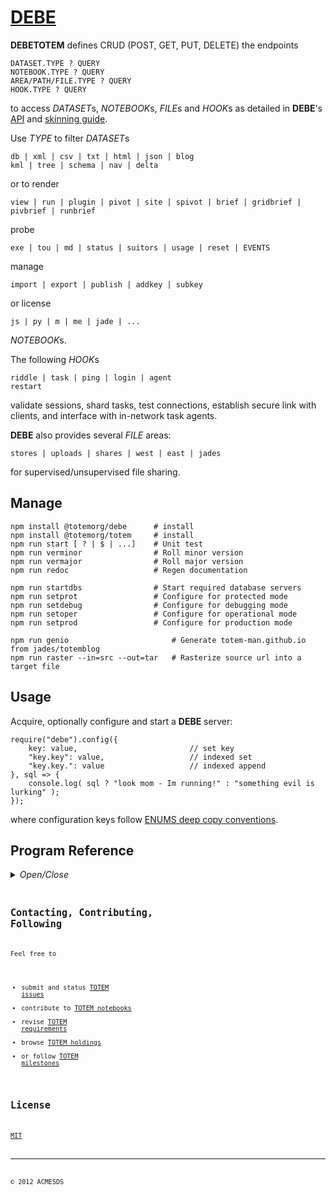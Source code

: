 # [DEBE](https://www.npmjs.com/package/@totemorg/debe)

**DEBETOTEM** defines CRUD (POST, GET, PUT, DELETE) the endpoints

	DATASET.TYPE ? QUERY
	NOTEBOOK.TYPE ? QUERY
	AREA/PATH/FILE.TYPE ? QUERY
	HOOK.TYPE ? QUERY

to access *DATASET*s, *NOTEBOOK*s, *FILE*s and *HOOK*s as detailed in **DEBE**'s
[API](http://totem.hopto.org/api.view) and [skinning guide](https://totem.hopto.org/skinguide.view).

Use *TYPE* to filter *DATASET*s

	db | xml | csv | txt | html | json | blog 
	kml | tree | schema | nav | delta

or to render
 
	view | run | plugin | pivot | site | spivot | brief | gridbrief | pivbrief | runbrief

probe

	exe | tou | md | status | suitors | usage | reset | EVENTS

manage

	import | export | publish | addkey | subkey

or license

	js | py | m | me | jade | ...

*NOTEBOOK*s.

The following *HOOK*s

	riddle | task | ping | login | agent
	restart

validate sessions, shard tasks, test connections, establish secure link with clients,
and interface with in-network task agents.

**DEBE** also provides several *FILE* areas: 

	stores | uploads | shares | west | east | jades

for supervised/unsupervised file sharing.

## Manage

	npm install @totemorg/debe		# install
	npm install @totemorg/totem		# install
	npm run start [ ? | $ | ...]	# Unit test
	npm run verminor				# Roll minor version
	npm run vermajor				# Roll major version
	npm run redoc					# Regen documentation

	npm run	startdbs				# Start required database servers
	npm run setprot					# Configure for protected mode
	npm run setdebug				# Configure for debugging mode
	npm run setoper					# Configure for operational mode
	npm run setprod					# Configure for production mode

	npm run genio						# Generate totem-man.github.io from jades/totemblog
	npm run raster --in=src --out=tar	# Rasterize source url into a target file 
	
## Usage

Acquire, optionally configure and start a **DEBE** server:

	require("debe").config({
		key: value, 						// set key
		"key.key": value, 					// indexed set
		"key.key.": value					// indexed append
	}, sql => {
		console.log( sql ? "look mom - Im running!" : "something evil is lurking" );
	});

where configuration keys follow [ENUMS deep copy conventions](https://www.npmjs.com/package/@totemorg/enums).


## Program Reference
<details>
<summary>
<i>Open/Close</i>
</summary>
## Modules

<dl>
<dt><a href="#DEBE.module_String">String</a></dt>
<dd></dd>
<dt><a href="#DEBE.module_Array">Array</a></dt>
<dd></dd>
<dt><a href="#DEBE.module_Data">Data</a></dt>
<dd></dd>
<dt><a href="#module_DEBE">DEBE</a></dt>
<dd><p>Provides UI interfaces to the <a href="https://github.com/totemstan/totem">barebone TOTEM web service</a> 
to support notebooks and other entities.  This module documented 
in accordance with <a href="https://jsdoc.app/">jsdoc</a>.</p>
<h3 id="env-dependencies">Env Dependencies</h3>
<pre><code>HOSTNAME = name of host machine
REPO = http://DOMAIN:ACCOUNT
JIRA = http://DOMAIN
RAS = http://DOMAIN
BY = https://DOMAIN
</code></pre>
</dd>
</dl>

<a name="DEBE.module_String"></a>

## String

* [String](#DEBE.module_String)
    * [~align()](#DEBE.module_String..align)
    * [~trimGoogle()](#DEBE.module_String..trimGoogle)

<a name="DEBE.module_String..align"></a>

### String~align()
**Kind**: inner method of [<code>String</code>](#DEBE.module_String)  
<a name="DEBE.module_String..trimGoogle"></a>

### String~trimGoogle()
**Kind**: inner method of [<code>String</code>](#DEBE.module_String)  
<a name="DEBE.module_Array"></a>

## Array

* [Array](#DEBE.module_Array)
    * [~merge(Recs, idx)](#DEBE.module_Array..merge)
    * [~schemaify(src)](#DEBE.module_Array..schemaify)
    * [~treeify(idx, kids, level, keys, wt)](#DEBE.module_Array..treeify)

<a name="DEBE.module_Array..merge"></a>

### Array~merge(Recs, idx)
Merge changes when doing table deltas from their baseline versions.

**Kind**: inner method of [<code>Array</code>](#DEBE.module_Array)  

| Param | Type | Description |
| --- | --- | --- |
| Recs | <code>Array</code> | Source records to merge into this records |
| idx | <code>String</code> | Key name to use for detecting record changes |

<a name="DEBE.module_Array..schemaify"></a>

### Array~schemaify(src)
Returns a schema of the array using the specified src path.

**Kind**: inner method of [<code>Array</code>](#DEBE.module_Array)  

| Param | Type | Description |
| --- | --- | --- |
| src | <code>String</code> | path to source |

<a name="DEBE.module_Array..treeify"></a>

### Array~treeify(idx, kids, level, keys, wt)
Returns a tree = {name,weight,nodes} from records having been sorted on keys=[key,...]

**Kind**: inner method of [<code>Array</code>](#DEBE.module_Array)  

| Param | Type | Description |
| --- | --- | --- |
| idx | <code>Number</code> | starting index (0 on first call) |
| kids | <code>Number</code> | number of leafs following starting index (this.length on first call) |
| level | <code>Number</code> | current depth (0 on first call) |
| keys | <code>Array</code> | pivot keys |
| wt | <code>String</code> | key name that contains leaf weight (defaults to "size") |

<a name="DEBE.module_Data"></a>

## Data
<a name="module_DEBE"></a>

## DEBE
Provides UI interfaces to the [barebone TOTEM web service](https://github.com/totemstan/totem) 
to support notebooks and other entities.  This module documented 
in accordance with [jsdoc](https://jsdoc.app/).

### Env Dependencies

	HOSTNAME = name of host machine
	REPO = http://DOMAIN:ACCOUNT
	JIRA = http://DOMAIN
	RAS = http://DOMAIN
	BY = https://DOMAIN

**Requires**: <code>module:[totem](https://github.com/totemstan/totem)</code>, <code>module:[atomic](https://github.com/totemstan/atomic)</code>, <code>module:[man](https://github.com/totemstan/man)</code>, <code>module:[enums](https://github.com/totemstan/enums)</code>, <code>module:[reader](https://github.com/totemstan/reader)</code>, <code>module:[skin](https://github.com/totemstan/skin)</code>, <code>module:[dogs](https://github.com/totemstan/dogs)</code>, <code>module:[crypto](https://nodejs.org/docs/latest/api/)</code>, <code>module:[child\_process](https://nodejs.org/docs/latest/api/)</code>, <code>module:[fs](https://nodejs.org/docs/latest/api/)</code>, <code>module:[stream](https://nodejs.org/docs/latest/api/)</code>, <code>module:[cluster](https://nodejs.org/docs/latest/api/)</code>, <code>module:[repl](https://nodejs.org/docs/latest/api/)</code>, <code>module:[i18n-abide](https://www.npmjs.com/package/i18n-abide)</code>, <code>module:[optimist](https://www.npmjs.com/package/optimist)</code>, <code>module:[tokml](https://www.npmjs.com/package/tokml)</code>, <code>module:[officegen](https://www.npmjs.com/package/officegen)</code>  
**Author**: [ACMESDS](https://totemstan.github.io)  
**Example**  
```js
// npm test D2
// Start challenge-protected server with additional byNode-routed entpoints.

config({
	riddles: 10,
	"byNode.": {
		wfs: function (req,res) {
			res("here i go again");

			Fetch(ENV.WFS_TEST, data => {
				Trace(data);
			});
		}
	}
}, sql => {
	Trace( "This bad boy in an encrypted service with a database and has an /wfs endpoint" );
});	
```
**Example**  
```js
// npm test D3
// Start server using default config

config({
}, sql => {
	Trace( "Stateful network flow manger started" );
});
```
**Example**  
```js
// npm test D4
// Start server and prep file system

function readFile(sql, path, cb) {
	sql.beginBulk();
	readers.xls( "./config.stores/test.xls", rec => { 
		if (rec) 
			cb(rec,sql);

		else 
			sql.endBulk();
	});
}

config({
}, sql => {
	var recs = 0, now = new Date();
	readFile( sql, "./config.stores/test.xls", (rec,sql) => {
		if ( ++recs<5 ) {
			var 
				doc = (rec.doc || rec.Doc || rec.report || rec.Report || "")
						.replace( /\n/g, " ")
						.replace( /\&\#10;/g, " "),

				docs = doc				
						.match( /(.*)TEXT:(.*)COMMENTS:(.*)/ ) || [ "", "", doc, ""],

				text = "";

			docs[2].replace( /\.  /g, "\n").replace( /^[0-9 ]*\. \(.*\) (.*)/gm, (str,txt) => text += txt + ".  " );

			sql.query("INSERT INTO openv.docs SET ?", {
				Reported: rec.reported || rec.Reported || now,
				Name: rec.reportID || ("tbd-"+recs),
				Pipe: JSON.stringify( text )
			}, err => Trace("add", err) );
		}
	});
});
```

* [DEBE](#module_DEBE)
    * [~$libs](#module_DEBE..$libs)
        * [.$site](#module_DEBE..$libs.$site)
        * [.$notebooks](#module_DEBE..$libs.$notebooks)
        * [.$](#module_DEBE..$libs.$)
        * [.$log](#module_DEBE..$libs.$log)
        * [.$task](#module_DEBE..$libs.$task)
        * [.$sql](#module_DEBE..$libs.$sql)
        * [.$neo](#module_DEBE..$libs.$neo)
        * [.$copy](#module_DEBE..$libs.$copy)
        * [.$each](#module_DEBE..$libs.$each)
        * [.$fetch()](#module_DEBE..$libs.$fetch)
        * [.$get()](#module_DEBE..$libs.$get)
        * [.$help()](#module_DEBE..$libs.$help)
    * [~nodeRouter.](#module_DEBE..nodeRouter.)
    * [~defaultDocs](#module_DEBE..defaultDocs)
    * [~licenseOnDownload](#module_DEBE..licenseOnDownload)
    * [~filters.](#module_DEBE..filters.)
        * [.xdoc](#module_DEBE..filters..xdoc)
        * [.xxls](#module_DEBE..filters..xxls)
        * [.xpps](#module_DEBE..filters..xpps)
        * [.xppt](#module_DEBE..filters..xppt)
        * [.data(recs, req, res)](#module_DEBE..filters..data)
        * [.open(recs, req, res)](#module_DEBE..filters..open)
        * [.dbx(recs, req, res)](#module_DEBE..filters..dbx)
        * [.kml(recs, req, res)](#module_DEBE..filters..kml)
        * [.flat(recs, req, res)](#module_DEBE..filters..flat)
        * [.tree(recs, req, res)](#module_DEBE..filters..tree)
        * [.schema(recs, req, res)](#module_DEBE..filters..schema)
    * [~byArea.](#module_DEBE..byArea.)
    * [~byNode.](#module_DEBE..byNode.)
        * [.uploads](#module_DEBE..byNode..uploads)
        * [.stores](#module_DEBE..byNode..stores)
        * [.search(req, res)](#module_DEBE..byNode..search)
        * [.searches(req, res)](#module_DEBE..byNode..searches)
        * [.words(req, res)](#module_DEBE..byNode..words)
        * [.wms(req, res)](#module_DEBE..byNode..wms)
        * [.wfs(req, res)](#module_DEBE..byNode..wfs)
        * [.tips(req, res)](#module_DEBE..byNode..tips)
        * [.follow(req, res)](#module_DEBE..byNode..follow)
        * [.proctor(req, res)](#module_DEBE..byNode..proctor)
        * [.likeus(req, res)](#module_DEBE..byNode..likeus)
        * [.users(req, res)](#module_DEBE..byNode..users)
        * [.graphs(req, res)](#module_DEBE..byNode..graphs)
        * [.notebooks(req, res)](#module_DEBE..byNode..notebooks)
        * [.ingest(req, res)](#module_DEBE..byNode..ingest)
        * [.decode(req, res)](#module_DEBE..byNode..decode)
        * [.devstatus(req, res)](#module_DEBE..byNode..devstatus)
        * [.milestones(req, res)](#module_DEBE..byNode..milestones)
        * [.config(req, res)](#module_DEBE..byNode..config)
        * [.info(req, res)](#module_DEBE..byNode..info)
        * [.DG(req, res)](#module_DEBE..byNode..DG)
        * [.HYDRA(req, res)](#module_DEBE..byNode..HYDRA)
        * [.NCL(req, res)](#module_DEBE..byNode..NCL)
        * [.ESS(req, res)](#module_DEBE..byNode..ESS)
        * [.MIDB(req, res)](#module_DEBE..byNode..MIDB)
        * [.matlab(req, res)](#module_DEBE..byNode..matlab)
        * [.ESC(req, res)](#module_DEBE..byNode..ESC)
    * [~byType.](#module_DEBE..byType.)
    * [~site.](#module_DEBE..site.)
    * [~errors.](#module_DEBE..errors.)
    * [~paths.](#module_DEBE..paths.)
    * [~probono](#module_DEBE..probono) : <code>boolean</code>
    * [~isSpawned](#module_DEBE..isSpawned) : <code>Boolean</code>
    * [~bySOAP](#module_DEBE..bySOAP) : <code>Object</code>
    * [~linkInspect()](#module_DEBE..linkInspect)
    * [~licenseCode()](#module_DEBE..licenseCode)
    * [~sendMail()](#module_DEBE..sendMail)
    * [~initialize(sql, init)](#module_DEBE..initialize)
    * [~SOAPsession(req, res, proxy)](#module_DEBE..SOAPsession)
    * [~genDoc(recs, req, res)](#module_DEBE..genDoc)
    * [~setAutorun()](#module_DEBE..setAutorun)
    * [~exeAutorun()](#module_DEBE..exeAutorun)
    * [~getEngine()](#module_DEBE..getEngine)
    * [~fileUpload()](#module_DEBE..fileUpload)
    * [~savePage()](#module_DEBE..savePage)
    * [~statusPlugin()](#module_DEBE..statusPlugin)
    * [~matchPlugin()](#module_DEBE..matchPlugin)
    * [~docPlugin()](#module_DEBE..docPlugin)
    * [~trackPlugin()](#module_DEBE..trackPlugin)
    * [~getPlugin()](#module_DEBE..getPlugin)
    * [~simPlugin()](#module_DEBE..simPlugin)
    * [~usersPlugin(req, res)](#module_DEBE..usersPlugin)
    * [~exportPlugin(req, res)](#module_DEBE..exportPlugin)
    * [~importPlugin(req, res)](#module_DEBE..importPlugin)
    * [~exePlugin(req, res)](#module_DEBE..exePlugin)
    * [~modifyPlugin(req, res)](#module_DEBE..modifyPlugin)
    * [~retractPlugin(req, res)](#module_DEBE..retractPlugin)
    * [~helpPlugin(req, res)](#module_DEBE..helpPlugin)
    * [~runPlugin(req, res)](#module_DEBE..runPlugin)
    * [~getCert(req, res)](#module_DEBE..getCert)

<a name="module_DEBE..$libs"></a>

### DEBE~$libs
**Kind**: inner property of [<code>DEBE</code>](#module_DEBE)  

* [~$libs](#module_DEBE..$libs)
    * [.$site](#module_DEBE..$libs.$site)
    * [.$notebooks](#module_DEBE..$libs.$notebooks)
    * [.$](#module_DEBE..$libs.$)
    * [.$log](#module_DEBE..$libs.$log)
    * [.$task](#module_DEBE..$libs.$task)
    * [.$sql](#module_DEBE..$libs.$sql)
    * [.$neo](#module_DEBE..$libs.$neo)
    * [.$copy](#module_DEBE..$libs.$copy)
    * [.$each](#module_DEBE..$libs.$each)
    * [.$fetch()](#module_DEBE..$libs.$fetch)
    * [.$get()](#module_DEBE..$libs.$get)
    * [.$help()](#module_DEBE..$libs.$help)

<a name="module_DEBE..$libs.$site"></a>

#### $libs.$site
**Kind**: static property of [<code>$libs</code>](#module_DEBE..$libs)  
<a name="module_DEBE..$libs.$notebooks"></a>

#### $libs.$notebooks
**Kind**: static property of [<code>$libs</code>](#module_DEBE..$libs)  
<a name="module_DEBE..$libs.$"></a>

#### $libs.$
See [man](https://github.com/totemstan/man/)

**Kind**: static property of [<code>$libs</code>](#module_DEBE..$libs)  
<a name="module_DEBE..$libs.$log"></a>

#### $libs.$log
See [debe](https://github.com/totemstan/debe/)

**Kind**: static property of [<code>$libs</code>](#module_DEBE..$libs)  
<a name="module_DEBE..$libs.$task"></a>

#### $libs.$task
See [debe](https://github.com/totemstan/debe/)

**Kind**: static property of [<code>$libs</code>](#module_DEBE..$libs)  
<a name="module_DEBE..$libs.$sql"></a>

#### $libs.$sql
See [jsdb](https://github.com/totemstan/jsdb/)

**Kind**: static property of [<code>$libs</code>](#module_DEBE..$libs)  
<a name="module_DEBE..$libs.$neo"></a>

#### $libs.$neo
See [jsdb](https://github.com/totemstan/jsdb/)

**Kind**: static property of [<code>$libs</code>](#module_DEBE..$libs)  
<a name="module_DEBE..$libs.$copy"></a>

#### $libs.$copy
See [enums](https://github.com/totemstan/enums/)

**Kind**: static property of [<code>$libs</code>](#module_DEBE..$libs)  
<a name="module_DEBE..$libs.$each"></a>

#### $libs.$each
See [enums](https://github.com/totemstan/enums/)

**Kind**: static property of [<code>$libs</code>](#module_DEBE..$libs)  
<a name="module_DEBE..$libs.$fetch"></a>

#### $libs.$fetch()
**Kind**: static method of [<code>$libs</code>](#module_DEBE..$libs)  
<a name="module_DEBE..$libs.$get"></a>

#### $libs.$get()
**Kind**: static method of [<code>$libs</code>](#module_DEBE..$libs)  
<a name="module_DEBE..$libs.$help"></a>

#### $libs.$help()
**Kind**: static method of [<code>$libs</code>](#module_DEBE..$libs)  
<a name="module_DEBE..nodeRouter."></a>

### DEBE~nodeRouter.
Route nodes according to security requirements.

**Kind**: inner property of [<code>DEBE</code>](#module_DEBE)  
<a name="module_DEBE..defaultDocs"></a>

### DEBE~defaultDocs
Default doc for reserved notebook keys

**Kind**: inner property of [<code>DEBE</code>](#module_DEBE)  
<a name="module_DEBE..licenseOnDownload"></a>

### DEBE~licenseOnDownload
**Kind**: inner property of [<code>DEBE</code>](#module_DEBE)  
<a name="module_DEBE..filters."></a>

### DEBE~filters.
Filter dataset recs on specifed req-res thread

**Kind**: inner property of [<code>DEBE</code>](#module_DEBE)  

* [~filters.](#module_DEBE..filters.)
    * [.xdoc](#module_DEBE..filters..xdoc)
    * [.xxls](#module_DEBE..filters..xxls)
    * [.xpps](#module_DEBE..filters..xpps)
    * [.xppt](#module_DEBE..filters..xppt)
    * [.data(recs, req, res)](#module_DEBE..filters..data)
    * [.open(recs, req, res)](#module_DEBE..filters..open)
    * [.dbx(recs, req, res)](#module_DEBE..filters..dbx)
    * [.kml(recs, req, res)](#module_DEBE..filters..kml)
    * [.flat(recs, req, res)](#module_DEBE..filters..flat)
    * [.tree(recs, req, res)](#module_DEBE..filters..tree)
    * [.schema(recs, req, res)](#module_DEBE..filters..schema)

<a name="module_DEBE..filters..xdoc"></a>

#### filters..xdoc
**Kind**: static property of [<code>filters.</code>](#module_DEBE..filters.)  

| Param | Type | Description |
| --- | --- | --- |
| recs | <code>Array</code> | Records to filter |
| req | <code>Object</code> | Totem session request |
| res | <code>function</code> | Totem session response |

<a name="module_DEBE..filters..xxls"></a>

#### filters..xxls
**Kind**: static property of [<code>filters.</code>](#module_DEBE..filters.)  

| Param | Type | Description |
| --- | --- | --- |
| recs | <code>Array</code> | Records to filter |
| req | <code>Object</code> | Totem session request |
| res | <code>function</code> | Totem session response |

<a name="module_DEBE..filters..xpps"></a>

#### filters..xpps
**Kind**: static property of [<code>filters.</code>](#module_DEBE..filters.)  

| Param | Type | Description |
| --- | --- | --- |
| recs | <code>Array</code> | Records to filter |
| req | <code>Object</code> | Totem session request |
| res | <code>function</code> | Totem session response |

<a name="module_DEBE..filters..xppt"></a>

#### filters..xppt
**Kind**: static property of [<code>filters.</code>](#module_DEBE..filters.)  

| Param | Type | Description |
| --- | --- | --- |
| recs | <code>Array</code> | Records to filter |
| req | <code>Object</code> | Totem session request |
| res | <code>function</code> | Totem session response |

<a name="module_DEBE..filters..data"></a>

#### filters..data(recs, req, res)
**Kind**: static method of [<code>filters.</code>](#module_DEBE..filters.)  

| Param | Type | Description |
| --- | --- | --- |
| recs | <code>Array</code> | Records to filter |
| req | <code>Object</code> | Totem session request |
| res | <code>function</code> | Totem session response |

<a name="module_DEBE..filters..open"></a>

#### filters..open(recs, req, res)
**Kind**: static method of [<code>filters.</code>](#module_DEBE..filters.)  

| Param | Type | Description |
| --- | --- | --- |
| recs | <code>Array</code> | Records to filter |
| req | <code>Object</code> | Totem session request |
| res | <code>function</code> | Totem session response |

<a name="module_DEBE..filters..dbx"></a>

#### filters..dbx(recs, req, res)
**Kind**: static method of [<code>filters.</code>](#module_DEBE..filters.)  

| Param | Type | Description |
| --- | --- | --- |
| recs | <code>Array</code> | Records to filter |
| req | <code>Object</code> | Totem session request |
| res | <code>function</code> | Totem session response |

<a name="module_DEBE..filters..kml"></a>

#### filters..kml(recs, req, res)
**Kind**: static method of [<code>filters.</code>](#module_DEBE..filters.)  

| Param | Type | Description |
| --- | --- | --- |
| recs | <code>Array</code> | Records to filter |
| req | <code>Object</code> | Totem session request |
| res | <code>function</code> | Totem session response |

<a name="module_DEBE..filters..flat"></a>

#### filters..flat(recs, req, res)
**Kind**: static method of [<code>filters.</code>](#module_DEBE..filters.)  

| Param | Type | Description |
| --- | --- | --- |
| recs | <code>Array</code> | Records to filter |
| req | <code>Object</code> | Totem session request |
| res | <code>function</code> | Totem session response |

<a name="module_DEBE..filters..tree"></a>

#### filters..tree(recs, req, res)
**Kind**: static method of [<code>filters.</code>](#module_DEBE..filters.)  

| Param | Type | Description |
| --- | --- | --- |
| recs | <code>Array</code> | Records to filter |
| req | <code>Object</code> | Totem session request |
| res | <code>function</code> | Totem session response |

<a name="module_DEBE..filters..schema"></a>

#### filters..schema(recs, req, res)
**Kind**: static method of [<code>filters.</code>](#module_DEBE..filters.)  

| Param | Type | Description |
| --- | --- | --- |
| recs | <code>Array</code> | Records to filter |
| req | <code>Object</code> | Totem session request |
| res | <code>function</code> | Totem session response |

<a name="module_DEBE..byArea."></a>

### DEBE~byArea.
/AREA/FILE-endpoint routers

**Kind**: inner property of [<code>DEBE</code>](#module_DEBE)  
<a name="module_DEBE..byNode."></a>

### DEBE~byNode.
/NODE-endpoint routers

**Kind**: inner property of [<code>DEBE</code>](#module_DEBE)  

* [~byNode.](#module_DEBE..byNode.)
    * [.uploads](#module_DEBE..byNode..uploads)
    * [.stores](#module_DEBE..byNode..stores)
    * [.search(req, res)](#module_DEBE..byNode..search)
    * [.searches(req, res)](#module_DEBE..byNode..searches)
    * [.words(req, res)](#module_DEBE..byNode..words)
    * [.wms(req, res)](#module_DEBE..byNode..wms)
    * [.wfs(req, res)](#module_DEBE..byNode..wfs)
    * [.tips(req, res)](#module_DEBE..byNode..tips)
    * [.follow(req, res)](#module_DEBE..byNode..follow)
    * [.proctor(req, res)](#module_DEBE..byNode..proctor)
    * [.likeus(req, res)](#module_DEBE..byNode..likeus)
    * [.users(req, res)](#module_DEBE..byNode..users)
    * [.graphs(req, res)](#module_DEBE..byNode..graphs)
    * [.notebooks(req, res)](#module_DEBE..byNode..notebooks)
    * [.ingest(req, res)](#module_DEBE..byNode..ingest)
    * [.decode(req, res)](#module_DEBE..byNode..decode)
    * [.devstatus(req, res)](#module_DEBE..byNode..devstatus)
    * [.milestones(req, res)](#module_DEBE..byNode..milestones)
    * [.config(req, res)](#module_DEBE..byNode..config)
    * [.info(req, res)](#module_DEBE..byNode..info)
    * [.DG(req, res)](#module_DEBE..byNode..DG)
    * [.HYDRA(req, res)](#module_DEBE..byNode..HYDRA)
    * [.NCL(req, res)](#module_DEBE..byNode..NCL)
    * [.ESS(req, res)](#module_DEBE..byNode..ESS)
    * [.MIDB(req, res)](#module_DEBE..byNode..MIDB)
    * [.matlab(req, res)](#module_DEBE..byNode..matlab)
    * [.ESC(req, res)](#module_DEBE..byNode..ESC)

<a name="module_DEBE..byNode..uploads"></a>

#### byNode..uploads
Upload files to upload area

**Kind**: static property of [<code>byNode.</code>](#module_DEBE..byNode.)  

| Param | Type | Description |
| --- | --- | --- |
| req | <code>Object</code> | Totem session request |
| res | <code>function</code> | Totem session response |

<a name="module_DEBE..byNode..stores"></a>

#### byNode..stores
Upload files to stores area

**Kind**: static property of [<code>byNode.</code>](#module_DEBE..byNode.)  

| Param | Type | Description |
| --- | --- | --- |
| req | <code>Object</code> | Totem session request |
| res | <code>function</code> | Totem session response |

<a name="module_DEBE..byNode..search"></a>

#### byNode..search(req, res)
Search for a file

**Kind**: static method of [<code>byNode.</code>](#module_DEBE..byNode.)  

| Param | Type | Description |
| --- | --- | --- |
| req | <code>Object</code> | Totem session request |
| res | <code>function</code> | Totem session response |

<a name="module_DEBE..byNode..searches"></a>

#### byNode..searches(req, res)
Search of multiple files

**Kind**: static method of [<code>byNode.</code>](#module_DEBE..byNode.)  

| Param | Type | Description |
| --- | --- | --- |
| req | <code>Object</code> | Totem session request |
| res | <code>function</code> | Totem session response |

<a name="module_DEBE..byNode..words"></a>

#### byNode..words(req, res)
Word statistics

**Kind**: static method of [<code>byNode.</code>](#module_DEBE..byNode.)  

| Param | Type | Description |
| --- | --- | --- |
| req | <code>Object</code> | Totem session request |
| res | <code>function</code> | Totem session response |

<a name="module_DEBE..byNode..wms"></a>

#### byNode..wms(req, res)
WMS

**Kind**: static method of [<code>byNode.</code>](#module_DEBE..byNode.)  

| Param | Type | Description |
| --- | --- | --- |
| req | <code>Object</code> | Totem session request |
| res | <code>function</code> | Totem session response |

<a name="module_DEBE..byNode..wfs"></a>

#### byNode..wfs(req, res)
WFS

**Kind**: static method of [<code>byNode.</code>](#module_DEBE..byNode.)  

| Param | Type | Description |
| --- | --- | --- |
| req | <code>Object</code> | Totem session request |
| res | <code>function</code> | Totem session response |

<a name="module_DEBE..byNode..tips"></a>

#### byNode..tips(req, res)
Provide image tips.

**Kind**: static method of [<code>byNode.</code>](#module_DEBE..byNode.)  

| Param | Type | Description |
| --- | --- | --- |
| req | <code>Object</code> | Totem session request |
| res | <code>function</code> | Totem session response |

<a name="module_DEBE..byNode..follow"></a>

#### byNode..follow(req, res)
Track web links.

**Kind**: static method of [<code>byNode.</code>](#module_DEBE..byNode.)  

| Param | Type | Description |
| --- | --- | --- |
| req | <code>Object</code> | Totem session request |
| res | <code>function</code> | Totem session response |

<a name="module_DEBE..byNode..proctor"></a>

#### byNode..proctor(req, res)
Proctor quizes.

**Kind**: static method of [<code>byNode.</code>](#module_DEBE..byNode.)  

| Param | Type | Description |
| --- | --- | --- |
| req | <code>Object</code> | Totem session request |
| res | <code>function</code> | Totem session response |

<a name="module_DEBE..byNode..likeus"></a>

#### byNode..likeus(req, res)
Update like-us stats

**Kind**: static method of [<code>byNode.</code>](#module_DEBE..byNode.)  

| Param | Type | Description |
| --- | --- | --- |
| req | <code>Object</code> | Totem session request |
| res | <code>function</code> | Totem session response |

<a name="module_DEBE..byNode..users"></a>

#### byNode..users(req, res)
Return list of clients that have used this service

**Kind**: static method of [<code>byNode.</code>](#module_DEBE..byNode.)  

| Param | Type | Description |
| --- | --- | --- |
| req | <code>Object</code> | Totem session request |
| res | <code>function</code> | Totem session response |

<a name="module_DEBE..byNode..graphs"></a>

#### byNode..graphs(req, res)
Retrieve [requested neo4j graph](/api.view#sysGraph).

**Kind**: static method of [<code>byNode.</code>](#module_DEBE..byNode.)  

| Param | Type | Description |
| --- | --- | --- |
| req | <code>Object</code> | Totem session request |
| res | <code>function</code> | Totem session response |

<a name="module_DEBE..byNode..notebooks"></a>

#### byNode..notebooks(req, res)
Return published notebooks

**Kind**: static method of [<code>byNode.</code>](#module_DEBE..byNode.)  

| Param | Type | Description |
| --- | --- | --- |
| req | <code>Object</code> | Totem session request |
| res | <code>function</code> | Totem session response |

<a name="module_DEBE..byNode..ingest"></a>

#### byNode..ingest(req, res)
Endpoint to ingest a source into the sql database

**Kind**: static method of [<code>byNode.</code>](#module_DEBE..byNode.)  

| Param | Type | Description |
| --- | --- | --- |
| req | <code>Object</code> | Totem session request |
| res | <code>function</code> | Totem session response |

<a name="module_DEBE..byNode..decode"></a>

#### byNode..decode(req, res)
Endpoint to return release information about requested license.

**Kind**: static method of [<code>byNode.</code>](#module_DEBE..byNode.)  

| Param | Type | Description |
| --- | --- | --- |
| req | <code>Object</code> | Totem session request |
| res | <code>function</code> | Totem session response |

<a name="module_DEBE..byNode..devstatus"></a>

#### byNode..devstatus(req, res)
**Kind**: static method of [<code>byNode.</code>](#module_DEBE..byNode.)  

| Param | Type | Description |
| --- | --- | --- |
| req | <code>Object</code> | Totem session request |
| res | <code>function</code> | Totem session response |

<a name="module_DEBE..byNode..milestones"></a>

#### byNode..milestones(req, res)
**Kind**: static method of [<code>byNode.</code>](#module_DEBE..byNode.)  

| Param | Type | Description |
| --- | --- | --- |
| req | <code>Object</code> | Totem session request |
| res | <code>function</code> | Totem session response |

<a name="module_DEBE..byNode..config"></a>

#### byNode..config(req, res)
Configure DEBE/TOTEM.

**Kind**: static method of [<code>byNode.</code>](#module_DEBE..byNode.)  

| Param | Type | Description |
| --- | --- | --- |
| req | <code>Object</code> | Totem session request |
| res | <code>function</code> | Totem session response |

<a name="module_DEBE..byNode..info"></a>

#### byNode..info(req, res)
**Kind**: static method of [<code>byNode.</code>](#module_DEBE..byNode.)  

| Param | Type | Description |
| --- | --- | --- |
| req | <code>Object</code> | Totem session request |
| res | <code>function</code> | Totem session response |

<a name="module_DEBE..byNode..DG"></a>

#### byNode..DG(req, res)
Digital globe interface.

**Kind**: static method of [<code>byNode.</code>](#module_DEBE..byNode.)  

| Param | Type | Description |
| --- | --- | --- |
| req | <code>Object</code> | Totem session request |
| res | <code>function</code> | Totem session response |

<a name="module_DEBE..byNode..HYDRA"></a>

#### byNode..HYDRA(req, res)
Hydra interface.

**Kind**: static method of [<code>byNode.</code>](#module_DEBE..byNode.)  

| Param | Type | Description |
| --- | --- | --- |
| req | <code>Object</code> | Totem session request |
| res | <code>function</code> | Totem session response |

<a name="module_DEBE..byNode..NCL"></a>

#### byNode..NCL(req, res)
NCL interface.

**Kind**: static method of [<code>byNode.</code>](#module_DEBE..byNode.)  

| Param | Type | Description |
| --- | --- | --- |
| req | <code>Object</code> | Totem session request |
| res | <code>function</code> | Totem session response |

<a name="module_DEBE..byNode..ESS"></a>

#### byNode..ESS(req, res)
ESS interface.

**Kind**: static method of [<code>byNode.</code>](#module_DEBE..byNode.)  

| Param | Type | Description |
| --- | --- | --- |
| req | <code>Object</code> | Totem session request |
| res | <code>function</code> | Totem session response |

<a name="module_DEBE..byNode..MIDB"></a>

#### byNode..MIDB(req, res)
MIDB interface.

**Kind**: static method of [<code>byNode.</code>](#module_DEBE..byNode.)  

| Param | Type | Description |
| --- | --- | --- |
| req | <code>Object</code> | Totem session request |
| res | <code>function</code> | Totem session response |

<a name="module_DEBE..byNode..matlab"></a>

#### byNode..matlab(req, res)
Matlab interface.

**Kind**: static method of [<code>byNode.</code>](#module_DEBE..byNode.)  

| Param | Type | Description |
| --- | --- | --- |
| req | <code>Object</code> | Totem session request |
| res | <code>function</code> | Totem session response |

<a name="module_DEBE..byNode..ESC"></a>

#### byNode..ESC(req, res)
ESC remedy interface.

**Kind**: static method of [<code>byNode.</code>](#module_DEBE..byNode.)  

| Param | Type | Description |
| --- | --- | --- |
| req | <code>Object</code> | Totem session request |
| res | <code>function</code> | Totem session response |

<a name="module_DEBE..byType."></a>

### DEBE~byType.
/TABLE.TYPE-endpoint routers

**Kind**: inner property of [<code>DEBE</code>](#module_DEBE)  
<a name="module_DEBE..site."></a>

### DEBE~site.
Site skinning context

**Kind**: inner property of [<code>DEBE</code>](#module_DEBE)  
<a name="module_DEBE..errors."></a>

### DEBE~errors.
Error messages

**Kind**: inner property of [<code>DEBE</code>](#module_DEBE)  
<a name="module_DEBE..paths."></a>

### DEBE~paths.
Paths to things

**Kind**: inner property of [<code>DEBE</code>](#module_DEBE)  
<a name="module_DEBE..probono"></a>

### DEBE~probono : <code>boolean</code>
Enable to give-away plugin services

**Kind**: inner property of [<code>DEBE</code>](#module_DEBE)  
<a name="module_DEBE..isSpawned"></a>

### DEBE~isSpawned : <code>Boolean</code>
Enabled when this is child server spawned by a master server

**Kind**: inner property of [<code>DEBE</code>](#module_DEBE)  
<a name="module_DEBE..bySOAP"></a>

### DEBE~bySOAP : <code>Object</code>
Reserved for soap interfaces

**Kind**: inner property of [<code>DEBE</code>](#module_DEBE)  
<a name="module_DEBE..linkInspect"></a>

### DEBE~linkInspect()
Inspect doc - kludge i/f to support nlp project

**Kind**: inner method of [<code>DEBE</code>](#module_DEBE)  
<a name="module_DEBE..licenseCode"></a>

### DEBE~licenseCode()
License notebook engine code.

**Kind**: inner method of [<code>DEBE</code>](#module_DEBE)  
<a name="module_DEBE..sendMail"></a>

### DEBE~sendMail()
**Kind**: inner method of [<code>DEBE</code>](#module_DEBE)  
<a name="module_DEBE..initialize"></a>

### DEBE~initialize(sql, init)
Initialize DEBE on startup.

**Kind**: inner method of [<code>DEBE</code>](#module_DEBE)  

| Param | Type | Description |
| --- | --- | --- |
| sql | <code>Object</code> | MySQL connector |
| init | <code>function</code> | callback(sql) when service init completed |

<a name="module_DEBE..SOAPsession"></a>

### DEBE~SOAPsession(req, res, proxy)
Process an bySOAP session peer-to-peer request.  Currently customized for Hydra-peer and 
could/should be revised to support more generic peer-to-peer bySOAP interfaces.

**Kind**: inner method of [<code>DEBE</code>](#module_DEBE)  

| Param | Type | Description |
| --- | --- | --- |
| req | <code>Object</code> | HTTP request |
| res | <code>Object</code> | HTTP response |
| proxy | <code>function</code> | Name of APP proxy function to handle this session. |

<a name="module_DEBE..genDoc"></a>

### DEBE~genDoc(recs, req, res)
Convert records to requested req.type office file.

**Kind**: inner method of [<code>DEBE</code>](#module_DEBE)  

| Param | Type | Description |
| --- | --- | --- |
| recs | <code>Array</code> | list of records to be converted |
| req | <code>Object</code> | Totem session request |
| res | <code>function</code> | Totem session response |

<a name="module_DEBE..setAutorun"></a>

### DEBE~setAutorun()
**Kind**: inner method of [<code>DEBE</code>](#module_DEBE)  
<a name="module_DEBE..exeAutorun"></a>

### DEBE~exeAutorun()
**Kind**: inner method of [<code>DEBE</code>](#module_DEBE)  
<a name="module_DEBE..getEngine"></a>

### DEBE~getEngine()
**Kind**: inner method of [<code>DEBE</code>](#module_DEBE)  
<a name="module_DEBE..fileUpload"></a>

### DEBE~fileUpload()
**Kind**: inner method of [<code>DEBE</code>](#module_DEBE)  
<a name="module_DEBE..savePage"></a>

### DEBE~savePage()
**Kind**: inner method of [<code>DEBE</code>](#module_DEBE)  
<a name="module_DEBE..statusPlugin"></a>

### DEBE~statusPlugin()
**Kind**: inner method of [<code>DEBE</code>](#module_DEBE)  
<a name="module_DEBE..matchPlugin"></a>

### DEBE~matchPlugin()
**Kind**: inner method of [<code>DEBE</code>](#module_DEBE)  
<a name="module_DEBE..docPlugin"></a>

### DEBE~docPlugin()
**Kind**: inner method of [<code>DEBE</code>](#module_DEBE)  
<a name="module_DEBE..trackPlugin"></a>

### DEBE~trackPlugin()
**Kind**: inner method of [<code>DEBE</code>](#module_DEBE)  
<a name="module_DEBE..getPlugin"></a>

### DEBE~getPlugin()
**Kind**: inner method of [<code>DEBE</code>](#module_DEBE)  
<a name="module_DEBE..simPlugin"></a>

### DEBE~simPlugin()
**Kind**: inner method of [<code>DEBE</code>](#module_DEBE)  
<a name="module_DEBE..usersPlugin"></a>

### DEBE~usersPlugin(req, res)
Endpoint to return users of a [requested](/api.view#usersPlugin) plugin/notebook/table.

**Kind**: inner method of [<code>DEBE</code>](#module_DEBE)  

| Param | Type | Description |
| --- | --- | --- |
| req | <code>Object</code> | http request |
| res | <code>function</code> | Totem session response callback |

<a name="module_DEBE..exportPlugin"></a>

### DEBE~exportPlugin(req, res)
Endpoint to export [requested](/api.view#usersPlugin) plugin/notebook/table.

**Kind**: inner method of [<code>DEBE</code>](#module_DEBE)  

| Param | Type | Description |
| --- | --- | --- |
| req | <code>Object</code> | http request |
| res | <code>function</code> | Totem session response callback |

<a name="module_DEBE..importPlugin"></a>

### DEBE~importPlugin(req, res)
Endpoint to import [requested](/api.view#usersPlugin) plugin/notebook/table.

**Kind**: inner method of [<code>DEBE</code>](#module_DEBE)  

| Param | Type | Description |
| --- | --- | --- |
| req | <code>Object</code> | http request |
| res | <code>function</code> | Totem session response callback |

<a name="module_DEBE..exePlugin"></a>

### DEBE~exePlugin(req, res)
Endpoint to execute plugin req.table using usecase req.query.ID || req.query.Name.

**Kind**: inner method of [<code>DEBE</code>](#module_DEBE)  

| Param | Type | Description |
| --- | --- | --- |
| req | <code>Object</code> | http request |
| res | <code>function</code> | Totem session response callback |

<a name="module_DEBE..modifyPlugin"></a>

### DEBE~modifyPlugin(req, res)
Endpoint to add keys to [requested](/api.view#modifyPlugin) plugin/notebook/table.

**Kind**: inner method of [<code>DEBE</code>](#module_DEBE)  

| Param | Type | Description |
| --- | --- | --- |
| req | <code>Object</code> | http request |
| res | <code>function</code> | Totem session response callback |

<a name="module_DEBE..retractPlugin"></a>

### DEBE~retractPlugin(req, res)
Endpoint to remove keys from [requested](/api.view#retractPlugin) plugin/notebook/table given.

**Kind**: inner method of [<code>DEBE</code>](#module_DEBE)  

| Param | Type | Description |
| --- | --- | --- |
| req | <code>Object</code> | http request |
| res | <code>function</code> | Totem session response callback |

<a name="module_DEBE..helpPlugin"></a>

### DEBE~helpPlugin(req, res)
Endpoint to return plugin/notebook/table usage info.

**Kind**: inner method of [<code>DEBE</code>](#module_DEBE)  

| Param | Type | Description |
| --- | --- | --- |
| req | <code>Object</code> | http request |
| res | <code>function</code> | Totem session response callback |

<a name="module_DEBE..runPlugin"></a>

### DEBE~runPlugin(req, res)
Endpoint to run a dataset-engine plugin named X = req.table using parameters Q = req.query
or (if Q.id or Q.name specified) dataset X parameters derived from the matched  
dataset (with json fields automatically parsed). On running the plugin's engine X, this 
method then responds on res(results).   If Q.Save is present, the engine's results are
also saved to the plugins dataset.  If Q.Pipe is present, then responds with res(Q.Pipe), 
thus allowing the caller to place the request in its job queues.  Otherwise, if Q.Pipe 
vacant, then responds with res(results).  If a Q.agent is present, then the plugin is 
out-sourced to the requested agent, which is periodically polled for its results, then
responds with res(results).

**Kind**: inner method of [<code>DEBE</code>](#module_DEBE)  

| Param | Type | Description |
| --- | --- | --- |
| req | <code>Object</code> | Totem session request |
| res | <code>function</code> | Totem session response |

<a name="module_DEBE..getCert"></a>

### DEBE~getCert(req, res)
Endpoint to create/return public-private certs of given [url query](/api.view#getCert)

**Kind**: inner method of [<code>DEBE</code>](#module_DEBE)  

| Param | Type | Description |
| --- | --- | --- |
| req | <code>Object</code> | Totem session request |
| res | <code>function</code> | Totem session response |

</details>

## Contacting, Contributing, Following

Feel free to 
* submit and status [TOTEM issues](http://totem.hopto.org/issues.view) 
* contribute to [TOTEM notebooks](http://totem.hopto.org/shares/notebooks/) 
* revise [TOTEM requirements](http://totem.hopto.org/reqts.view) 
* browse [TOTEM holdings](http://totem.hopto.org/) 
* or follow [TOTEM milestones](http://totem.hopto.org/milestones.view) 


## License

[MIT](LICENSE)

* * *

&copy; 2012 ACMESDS
